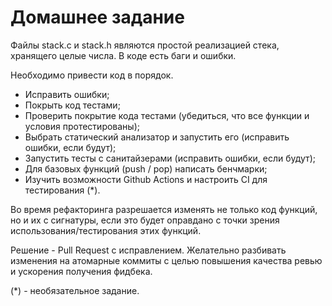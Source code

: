 # Домашнее задание

Файлы stack.c и stack.h являются простой реализацией стека, хранящего целые числа.
В коде есть баги и ошибки.

Необходимо привести код в порядок.

  * Исправить ошибки;
  * Покрыть код тестами;
  * Проверить покрытие кода тестами (убедиться, что все функции и условия протестированы);
  * Выбрать статический анализатор и запустить его (исправить ошибки, если будут);
  * Запустить тесты с санитайзерами (исправить ошибки, если будут);
  * Для базовых функций (push / pop) написать бенчмарки;
  * Изучить возможности Github Actions и настроить CI для тестирования (*).

Во время рефакторинга разрешается изменять не только код функций, но и их c сигнатуры,
если это будет оправдано с точки зрения использования/тестирования этих функций.

Решение - Pull Request с исправлением. Желательно разбивать изменения на атомарные коммиты
с целью повышения качества ревью и ускорения получения фидбека.

(*) - необязательное задание.
